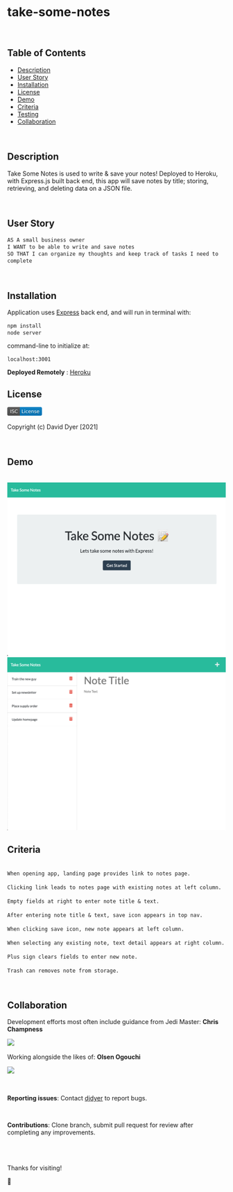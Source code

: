 # take-some-notes

<br />

## Table of Contents

- [Description](#description)
- [User Story](#user-story)
- [Installation](#installation)
- [License](#license)
- [Demo](#demo)
- [Criteria](#acceptance-criteria)
- [Testing](#testing)
- [Collaboration](#collaboration)

<br />

## Description

Take Some Notes is used to write & save your notes! Deployed to Heroku, with Express.js built back end, this app will save notes by title; storing, retrieving, and deleting data on a JSON file.

<br />

## User Story

```
AS A small business owner
I WANT to be able to write and save notes
SO THAT I can organize my thoughts and keep track of tasks I need to complete
```

<br />

## Installation

Application uses [Express](https://expressjs.com/) back end, and will run in terminal with:

```
npm install
node server
```

command-line to initialize at:

```
localhost:3001
```

**Deployed Remotely** : [Heroku](https://calm-fortress-30392.herokuapp.com/)
<br />

## License

[<img src="./assets/images/isc.svg" height="20px">](https://choosealicense.com/licenses/isc/)

Copyright (c) David Dyer [2021]

<br />

## Demo

<br />

<img src="./assets/demo/ss1.png" width = "600">
<img src="./assets/demo/ss2.png" width = "600">

<br />

## Criteria

```

When opening app, landing page provides link to notes page.

Clicking link leads to notes page with existing notes at left column.

Empty fields at right to enter note title & text.

After entering note title & text, save icon appears in top nav.

When clicking save icon, new note appears at left column.

When selecting any existing note, text detail appears at right column.

Plus sign clears fields to enter new note.

Trash can removes note from storage.

```

<br />

## Collaboration

Development efforts most often include guidance from Jedi Master:
**Chris Champness**

<a href= "https://github.com/CChampness"><img src=
"https://avatars.githubusercontent.com/u/87551272?v=4" width="50px"/></a>

Working alongside the likes of:
**Olsen Ogouchi**

<a href="https://github.com/Chrisolsen1993"><img src="https://chrisolsen1993.github.io/Updated-Portfolio/assets/images/avatar.jpeg" width="50px"/></a>

<br />

**Reporting issues**:
Contact [djdyer](https://www.github.com/djdyer) to report bugs.

<br />

**Contributions**:
Clone branch, submit pull request for review after completing any improvements.

<br />
<br />
<br />
Thanks for visiting!

👾

